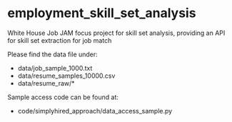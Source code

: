 employment_skill_set_analysis
=============================

White House Job JAM focus project for skill set analysis, providing an API for skill set extraction for job match

Please find the data file under:
- data/job_sample_1000.txt
- data/resume_samples_10000.csv
- data/resume_raw/*

Sample access code can be found at:
- code/simplyhired_approach/data_access_sample.py

